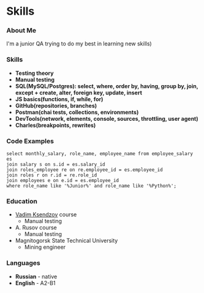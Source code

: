 # Skills
### About Me
I'm a junior QA trying to do my best in learning new skills)
### Skills
* **Testing theory**
* **Manual testing**
* **SQL(MySQL/Postgres): select, where, order by, having, group by, join, except + create, alter, foreign key, update, insert**
* **JS basics(functions, if, while, for)**
* **GitHub(repositories, branches)**
* **Postman(chai tests, collections, environments)**
* **DevTools(network, elements, console, sources, throttling, user agent)**
* **Charles(breakpoints, rewrites)**
### Code Examples
```
select monthly_salary, role_name, employee_name from employee_salary es 
join salary s on s.id = es.salary_id 
join roles_employee re on re.employee_id = es.employee_id 
join roles r on r.id = re.role_id
join employees e on e.id = es.employee_id
where role_name like '%Junior%' and role_name like '%Python%';
```
### Education
* [Vadim Ksendzov](https://ksendzov.com/) course
  * Manual testing
* A. Rusov course
  * Manual testing
* Magnitogorsk State Technical University
  * Mining engineer
### Languages
* **Russian** - native
* **English** - A2-B1
